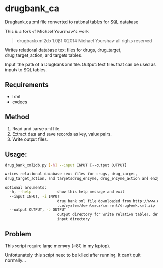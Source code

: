 # drugbank_ca
Drugbank.ca xml file converted to rational tables for SQL database

This is a fork of Michael Yourshaw's work
> drugbankxml2db 1.0β1 ©2014 Michael Yourshaw all rights reserved


Writes relational database text files for drugs, drug_target, drug_target_action, and targets tables.

  Input: the path of a DrugBank xml file.
  Output: text files that can be used as inputs to SQL tables.


## Requirements
  * lxml
  * codecs
  
  
## Method
  1. Read and parse xml file.
  2. Extract data and save records as key, value pairs.
  3. Write output files.
  
  
## Usage:
```bash
drug_bank_xml2db.py [-h] --input INPUT [--output OUTPUT]

writes relational database text files for drugs, drug_target,
drug_target_action, and targetsdrug_enzyme, drug_enzyme_action and enzyme

optional arguments:
  -h, --help            show this help message and exit
  --input INPUT, -i INPUT
                        drug bank xml file downloaded from http://www.drugbank
                        .ca/system/downloads/current/drugbank.xml.zip
  --output OUTPUT, -o OUTPUT
                        output directory for write relation tables, default is
                        input directory
```
## Problem
This script require large memory (~8G in my laptop). 

Unfortunately, this script need to be killed after running. It can't quit normally...